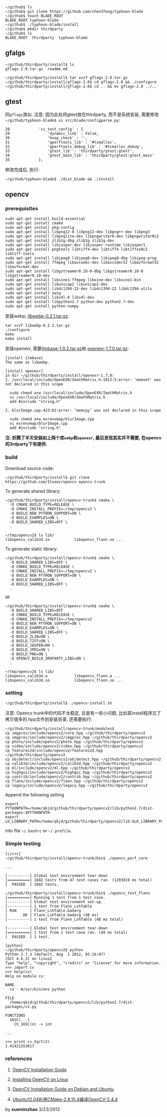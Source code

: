 
    ~/github$ ls
    ~/github$ git clone https://github.com/chen3feng/typhoon-blade
    ~/github$ touch BLADE_ROOT
    BLADE_ROOT typhoon-blade
    ~/github$ ./typhoon-blade/install
    ~/github$ mkdir thirdparty
    ~/github$ ls
    BLADE_ROOT  thirdparty  typhoon-blade

## gfalgs ##

    ~/github/thirdparty/install$ ls
    gflags-2.0.tar.gz  readme.md

    ~/github/thirdparty/install$ tar xvzf gflags-2.0.tar.gz
    ~/github/thirdparty/install/gflags-2.0$ cd gflags-2.0 && ./configure
    ~/github/thirdparty/install/gflags-2.0$ cd .. && mv gflags-2.0 ../..

## gtest ##

同`gflags`类似. 注意: 因为此处将gtest放在thirdparty, 而不是系统安装,
需要修改`~/github/typhoon-blade$ vi src/blade/configparse.py`:

    28             'cc_test_config' : {                                                
    29                 'dynamic_link' : False,                                         
    30                 'heap_check' : '',                                              
    31                 'gperftools_lib' : '#tcmalloc',                                 
    32                 'gperftools_debug_lib' : '#tcmalloc_debug',                     
    33                 'gtest_lib' : 'thirdparty/gtest:gtest',                         
    34                 'gtest_main_lib' : 'thirdparty/gtest:gtest_main'                
    35             },

修改完成后, 执行:

    ~/github/typhoon-blade$ ./dist_blade && ./install 

## opencv ##

### prerequisites ###

    sudo apt-get install build-essential
    sudo apt-get install cmake
    sudo apt-get install pkg-config
    sudo apt-get install libpng12-0 libpng12-dev libpng++-dev libpng3
    sudo apt-get install libpnglite-dev libpngwriter0-dev libpngwriter0c2
    sudo apt-get install zlib1g-dbg zlib1g zlib1g-dev
    sudo apt-get install libjasper-dev libjasper-runtime libjasper1
    sudo apt-get install pngtools libtiff4-dev libtiff4 libtiffxx0c2 libtiff-tools
    sudo apt-get install libjpeg8 libjpeg8-dev libjpeg8-dbg libjpeg-prog
    sudo apt-get install ffmpeg libavcodec-dev libavcodec52 libavformat52 libavformat-dev
    sudo apt-get install libgstreamer0.10-0-dbg libgstreamer0.10-0 libgstreamer0.10-dev
    sudo apt-get install libxine1-ffmpeg libxine-dev libxine1-bin
    sudo apt-get install libunicap2 libunicap2-dev
    sudo apt-get install libdc1394-22-dev libdc1394-22 libdc1394-utils
    sudo apt-get install swig
    sudo apt-get install libv4l-0 libv4l-dev
    sudo apt-get install libpython2.7 python-dev python2.7-dev 
    sudo apt-get install python-numpy
    
安装webp, [libwebp-0.2.1.tar.gz](https://code.google.com/p/webp/downloads/detail?name=libwebp-0.2.1.tar.gz):

    tar xvzf libwebp-0.2.1.tar.gz
    ./configure
    make
    make install

安装openexr, 需要[ilmbase-1.0.2.tar.gz](http://www.openexr.com/downloads.html)和
[openexr-1.7.0.tar.gz](http://www.openexr.com/downloads.html):

    [install ilmbase]
    The same as libwebp.
    
    [install openexr]
    in dir ~/github/thirdparty/install/openexr-1.7.0:
    1. /usr/local/include/OpenEXR/ImathMatrix.h:1813:5:error: 'memset' was not declared in this scope
    
      sudo chmod a+w /usr/local/include/OpenEXR/ImathMatrix.h
      vi /usr/local/include/OpenEXR/ImathMatrix.h
      add #include "string.h"
    
    2. blurImage.cpp:423:62:error: ‘memcpy’ was not declared in this scope

      sudo chmod a+w exrenvmap/blurImage.cpp
      vi exrenvmap/blurImage.cpp
      add #include "string.h"

**注: 折腾了半天安装如上两个库`webp`和`openexr`, 最后发现其实并不需要, 在opencv的3rdparty下有提供.**

### build ###

Download source code:

    ~/github/thirdparty/install$ git clone https://github.com/Itseez/opencv opencv-trunk

To generate shared library:

    ~/github/thirdparty/install/opencv-trunk$ cmake \
      -D CMAKE_BUILD_TYPE=RELEASE \
      -D CMAKE_INSTALL_PREFIX=~/tmp/opencv2 \
      -D BUILD_NEW_PYTHON_SUPPORT=ON \
      -D BUILD_EXAMPLES=ON \
      -D BUILD_SHARED_LIBS=OFF \
      .
    
    ~/tmp/opencv2$ ls lib/
    libopencv_calib3d.so           libopencv_flann.so ...

To generate static library:

    ~/github/thirdparty/install/opencv-trunk$ cmake \
      -D BUILD_SHARED_LIBS=OFF \
      -D CMAKE_BUILD_TYPE=RELEASE \
      -D CMAKE_INSTALL_PREFIX=~/tmp/opencv2 \
      -D BUILD_NEW_PYTHON_SUPPORT=ON \
      -D BUILD_EXAMPLES=ON \
      -D BUILD_SHARED_LIBS=OFF \
      .
    
    OR
    
    ~/github/thirdparty/install/opencv-trunk$ cmake \
      -D BUILD_SHARED_LIBS=OFF 
      -D CMAKE_BUILD_TYPE=RELEASE \
      -D CMAKE_INSTALL_PREFIX=~/tmp/opencv2 
      -D BUILD_NEW_PYTHON_SUPPORT=ON \
      -D BUILD_EXAMPLES=ON \
      -D BUILD_SHARED_LIBS=OFF \
      -D BUILD_ZLIB=ON \
      -D BUILD_TIFF=ON \
      -D BUILD_JASPER=ON \
      -D BUILD_JPEG=ON \
      -D BUILD_PNG=ON \
      -D OPENCV_BUILD_3RDPARTY_LIBS=ON \
      .

    ~/tmp/opencv2$ ls lib/
    libopencv_calib3d.a            libopencv_flann.a ...
    libopencv_calib3d.so           libopencv_flann.so ...

### setting ###

    ~/github/thirdparty/install$ ./opencv-install.sh

注意: Opencv trunk中的代码不太稳定, 总是有一些小问题, 比如其install程序忘了
拷贝很多的.hpp文件到安装目录, 还需要执行:

    ~/github/thirdparty/install/opencv-trunk/modules$
    cp imgproc/include/opencv2/core.hpp ~/github/thirdparty/opencv2
    cp imgproc/include/opencv2/imgproc.hpp ~/github/thirdparty/opencv2
    cp photo/include/opencv2/photo.hpp ~/github/thirdparty/opencv2
    cp video/include/opencv2/video.hpp ~/github/thirdparty/opencv2
    cp features2d/include/opencv2/features2d.hpp ~/github/thirdparty/opencv2
    cp objdetect/include/opencv2/objdetect.hpp ~/github/thirdparty/opencv2
    cp calib3d/include/opencv2/calib3d.hpp ~/github/thirdparty/opencv2
    cp ml/include/opencv2/ml.hpp ~/github/thirdparty/opencv2
    cp highgui/include/opencv2/highgui.hpp ~/github/thirdparty/opencv2
    cp contrib/include/opencv2/contrib.hpp ~/github/thirdparty/opencv2
    cp flann/include/opencv2/flann.hpp ~/github/thirdparty/opencv2
    cp legacy/include/opencv2/legacy.hpp ~/github/thirdparty/opencv2

Append the following setting

    export PYTHONPATH=/home/qkjd/github/thirdparty/opencv2/lib/python2.7/dist-packages:$PYTHONPATH
    export LD_LIBRARY_PATH=/home/qkjd/github/thirdparty/opencv2/lib:$LD_LIBRARY_PATH

into file `~/.bashrc` or `~/.profile`.

### Simple testing ###

    [c/c++]
    ~/github/thirdparty/install/opencv-trunk/bin$ ./opencv_perf_core
    
    ...
    
    [----------] Global test environment tear-down
    [==========] 1682 tests from 47 test cases ran. (1293819 ms total)
    [  PASSED  ] 1682 tests.
    
    ~/github/thirdparty/install/opencv-trunk/bin$ ./opencv_test_flann 
    [==========] Running 1 test from 1 test case.
    [----------] Global test environment set-up.
    [----------] 1 test from Flann_LshTable
    [ RUN      ] Flann_LshTable.badarg
    [       OK ] Flann_LshTable.badarg (48 ms)
    [----------] 1 test from Flann_LshTable (48 ms total)

    [----------] Global test environment tear-down
    [==========] 1 test from 1 test case ran. (49 ms total)
    [  PASSED  ] 1 test.
    
    [python]
    ~/github/thirdparty/opencv2$ python
    Python 2.7.3 (default, Aug  1 2012, 05:16:07) 
    [GCC 4.6.3] on linux2
    Type "help", "copyright", "credits" or "license" for more information.
    >>> import cv
    >>> help(cv)
    Help on module cv:

    NAME
      cv - #/usr/bin/env python

    FILE
      /home/qkjd/github/thirdparty/opencv2/lib/python2.7/dist-packages/cv.py

    FUNCTIONS
      16SC(...)
        CV_16SC(n) -> int

    ...
    
    >>> print cv.Sqrt(2)
    1.41421353817

### references ###

1. [OpenCV Installation Guide](http://opencv.willowgarage.com/wiki/InstallGuide)

2. [Installing OpenCV on Linux](http://opencv.willowgarage.com/wiki/InstallGuide_Linux)

3. [OpenCV Installation Guide on Debian and Ubuntu](http://opencv.willowgarage.com/wiki/InstallGuide%20%3A%20Debian)

4. [Ubuntu12.04利用CMake-2.8.10.4编译OpenCV-2.4.4](http://blog.csdn.net/lili893628843/article/details/8688582)

by **xueminzhao** 3/23/2013